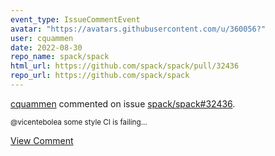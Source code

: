```yaml
---
event_type: IssueCommentEvent
avatar: "https://avatars.githubusercontent.com/u/360056?"
user: cquammen
date: 2022-08-30
repo_name: spack/spack
html_url: https://github.com/spack/spack/pull/32436
repo_url: https://github.com/spack/spack
---
```


<a href='https://github.com/cquammen' target='_blank'>cquammen</a> commented on issue <a href='https://github.com/spack/spack/pull/32436' target='_blank'>spack/spack#32436</a>.

<small>@vicentebolea some style CI is failing...</small>

<a href='https://github.com/spack/spack/pull/32436' target='_blank'>View Comment</a>